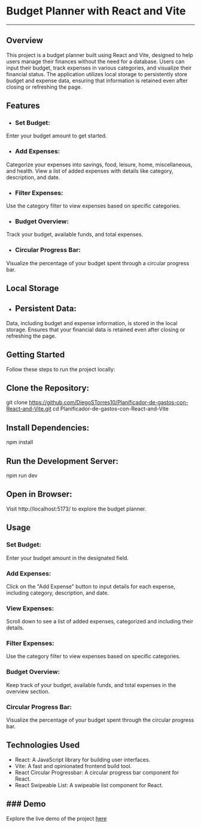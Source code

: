 # Budget Planner with React and Vite

------------


## Overview
This project is a budget planner built using React and Vite, designed to help users manage their finances without the need for a database. Users can input their budget, track expenses in various categories, and visualize their financial status. The application utilizes local storage to persistently store budget and expense data, ensuring that information is retained even after closing or refreshing the page.

## Features
- ### Set Budget:
Enter your budget amount to get started.
- ### Add Expenses:
Categorize your expenses into savings, food, leisure, home, miscellaneous, and health.
View a list of added expenses with details like category, description, and date.

- ### Filter Expenses:
Use the category filter to view expenses based on specific categories.

- ### Budget Overview:
Track your budget, available funds, and total expenses.

- ### Circular Progress Bar:
Visualize the percentage of your budget spent through a circular progress bar.

## Local Storage
- ## Persistent Data:
Data, including budget and expense information, is stored in the local storage.
Ensures that your financial data is retained even after closing or refreshing the page.


## Getting Started
Follow these steps to run the project locally:

## Clone the Repository:
git clone https://github.com/DiegoSTorres10/Planificador-de-gastos-con-React-and-Vite.git
cd Planificador-de-gastos-con-React-and-Vite


## Install Dependencies:
npm install


## Run the Development Server:

npm run dev


## Open in Browser:
Visit http://localhost:5173/  to explore the budget planner.

## Usage
### Set Budget:
Enter your budget amount in the designated field.

### Add Expenses:
Click on the "Add Expense" button to input details for each expense, including category, description, and date.

### View Expenses:
Scroll down to see a list of added expenses, categorized and including their details.

### Filter Expenses:
Use the category filter to view expenses based on specific categories.


### Budget Overview:
Keep track of your budget, available funds, and total expenses in the overview section.

### Circular Progress Bar:
Visualize the percentage of your budget spent through the circular progress bar.

## Technologies Used
- React: A JavaScript library for building user interfaces.
- Vite: A fast and opinionated frontend build tool.
- React Circular Progressbar: A circular progress bar component for React.
- React Swipeable List: A swipeable list component for React.

## ### Demo
Explore the live demo of the project [here](https://6568d7366c0f4911ef83224f--sensational-kitten-387b5a.netlify.app/ "here")
